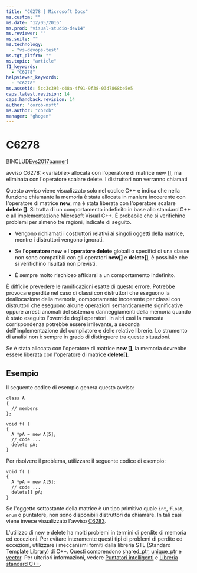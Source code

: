 ```yaml
---
title: "C6278 | Microsoft Docs"
ms.custom: ""
ms.date: "12/05/2016"
ms.prod: "visual-studio-dev14"
ms.reviewer: ""
ms.suite: ""
ms.technology: 
  - "vs-devops-test"
ms.tgt_pltfrm: ""
ms.topic: "article"
f1_keywords: 
  - "C6278"
helpviewer_keywords: 
  - "C6278"
ms.assetid: 5cc3c393-c48a-4f91-9f38-03d7868be5e5
caps.latest.revision: 14
caps.handback.revision: 14
author: "corob-msft"
ms.author: "corob"
manager: "ghogen"
---
```

# C6278
[!INCLUDE[vs2017banner](../code-quality/includes/vs2017banner.md)]

avviso C6278: \<variabile\> allocata con l'operatore di matrice new \[\], ma eliminata con l'operatore scalare delete.  I distruttori non verranno chiamati  
  
 Questo avviso viene visualizzato solo nel codice C\+\+ e indica che nella funzione chiamante la memoria è stata allocata in maniera incoerente con l'operatore di matrice **new**, ma è stata liberata con l'operatore scalare **delete \[\]**.  Si tratta di un comportamento indefinito in base allo standard C\+\+ e all'implementazione Microsoft Visual C\+\+.  È probabile che si verifichino problemi per almeno tre ragioni, indicate di seguito.  
  
-   Vengono richiamati i costruttori relativi ai singoli oggetti della matrice, mentre i distruttori vengono ignorati.  
  
-   Se l'**operatore new** e l'**operatore delete** globali o specifici di una classe non sono compatibili con gli operatori **new\[\]** e **delete\[\]**, è possibile che si verifichino risultati non previsti.  
  
-   È sempre molto rischioso affidarsi a un comportamento indefinito.  
  
 È difficile prevedere le ramificazioni esatte di questo errore.  Potrebbe provocare perdite nel caso di classi con distruttori che eseguono la deallocazione della memoria, comportamento incoerente per classi con distruttori che eseguono alcune operazioni semanticamente significative oppure arresti anomali del sistema o danneggiamenti della memoria quando è stato eseguito l'override degli operatori.  In altri casi la mancata corrispondenza potrebbe essere irrilevante, a seconda dell'implementazione del compilatore e delle relative librerie.  Lo strumento di analisi non è sempre in grado di distinguere tra queste situazioni.  
  
 Se è stata allocata con l'operatore di matrice **new \[\]**, la memoria dovrebbe essere liberata con l'operatore di matrice **delete\[\]**.  
  
## Esempio  
 Il seguente codice di esempio genera questo avviso:  
  
```  
class A  
{  
  // members  
};  
  
void f( )  
{  
  A *pA = new A[5];  
  // code ...  
  delete pA;  
}  
```  
  
 Per risolvere il problema, utilizzare il seguente codice di esempio:  
  
```  
void f( )  
{  
  A *pA = new A[5];  
  // code ...  
  delete[] pA;  
}  
```  
  
 Se l'oggetto sottostante della matrice è un tipo primitivo quale `int`, `float`, `enum` o puntatore, non sono disponibili distruttori da chiamare.  In tali casi viene invece visualizzato l'avviso [C6283](../code-quality/c6283.md).  
  
 L'utilizzo di new e delete ha molti problemi in termini di perdite di memoria ed eccezioni.  Per evitare interamente questi tipi di problemi di perdite ed eccezioni, utilizzare i meccanismi forniti dalla libreria STL \(Standard Template Library\) di C\+\+.  Questi comprendono [shared\_ptr](/visual-cpp/standard-library/shared-ptr-class), [unique\_ptr](/visual-cpp/standard-library/unique-ptr-class) e [vector](../Topic/%3Cvector%3E.md).  Per ulteriori informazioni, vedere [Puntatori intelligenti](/visual-cpp/cpp/smart-pointers-modern-cpp) e [Libreria standard C\+\+](/visual-cpp/standard-library/cpp-standard-library-reference).